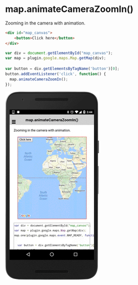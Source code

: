 # map.animateCameraZoomIn()

Zooming in the camera with animation.

```html
<div id="map_canvas">
    <button>Click here</button>
</div>
```

```js
var div = document.getElementById("map_canvas");
var map = plugin.google.maps.Map.getMap(div);

var button = div.getElementsByTagName('button')[0];
button.addEventListener('click', function() {
  map.animateCameraZoomIn();
});
```

![](image.gif)
